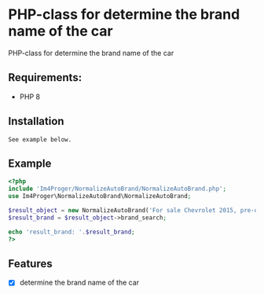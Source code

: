# PHP-class for determine the brand name of the car

PHP-class for determine the brand name of the car

## Requirements:
- PHP 8


## Installation

```
See example below.
```


## Example

```php
<?php
include 'Im4Proger/NormalizeAutoBrand/NormalizeAutoBrand.php';
use Im4Proger\NormalizeAutoBrand\NormalizeAutoBrand;

$result_object = new NormalizeAutoBrand('For sale Chevrolet 2015, pre-owned, black.');
$result_brand = $result_object->brand_search;

echo 'result_brand: '.$result_brand;
?>
```


## Features

- [x] determine the brand name of the car